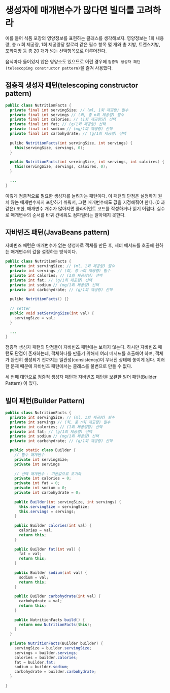 # 생성자에 매개변수가 많다면 빌더를 고려하라

예를 들어 식품 포장의 영양정보를 표현하는 클래스를 생각해보자. 영양정보는 1회 내용량, 총 n 회 제공량, 1회 제공량당 칼로리 같은 필수 항목 몇 개와 총 지방, 트랜스지방, 포화지방 등
총 20 개가 넘는 선택항목으로 이루어진다.

음식마다 들어있지 않은 영양소도 있으므로 이런 경우에 `점층적 생성자 패턴(telescoping constructor pattern)`을 즐겨 사용했다.

## 점층적 생성자 패턴(telescoping constructor pattern)

```java
public class NutritionFacts {
  private final int servingSize; // (ml, 1회 제공량) 필수
  private final int servings // (회, 총 n회 제공량) 필수
  private final int calories; // (1회 제공량당) 선택
  private final int fat; // (g/1회 제공량) 선택
  private final int sodium // (mg/1회 제공량) 선택
  private final int carbohydrate; // (g/1회 제공량) 선택
  
  pulibc NutritionFacts(int servingSize, int servings) {
    this(servingSize, servings, 0);
  }
  
  public NutritionFacts(int servingSize, int servings, int caloires) {
    this(servingSize, servings, caloires, 0);
  }
  
  ...
}
```

이렇게 점층적으로 필요한 생성자를 늘려가는 패턴이다. 이 패턴의 단점은 설정하기 원치 않는 매개변수까지 포함하기 쉬워서, 그런 매개변수에도 값을 지정해줘야 한다. (0 과 같은)
또한, 매개변수 개수가 많아지면 클라이언트 코드를 작성하거나 읽기 어렵다. 실수로 매개변수의 순서를 바꿔 건네줘도 컴파일러는 알아채지 못한다.

## 자바빈즈 패턴(JavaBeans pattern)

자바빈즈 패턴은 매개변수가 없는 생성자로 객체를 만든 후, 세터 메서드를 호출해 원하는 매개변수의 값을 설정하는 방식이다.

```java
public class NutritionFacts {
  private int servingSize; // (ml, 1회 제공량) 필수
  private int servings // (회, 총 n회 제공량) 필수
  private int calories; // (1회 제공량당) 선택
  private int fat; // (g/1회 제공량) 선택
  private int sodium // (mg/1회 제공량) 선택
  private int carbohydrate; // (g/1회 제공량) 선택
  
  pulibc NutritionFacts() {}
  
  // setter 
  public void setServingSize(int val) {
    servingSize = val;
  }
  
  ...
}
```

점층적 생성자 패턴의 단점들이 자바빈즈 패턴에는 보이지 않는다. 하시만 자바빈즈 패턴도 단점이 존재하는데, 객체하나를 만들기 위해서 여러 메서드를 호출해야 하며, 객체가 완전히
생성되기 전까지는 일관성(consistency)이 무너진 상태에 놓이게 된다. 이러한 문제 때문에 자바빈즈 패턴에서는 클래스를 불변으로 만들 수 없다.

세 번째 대안으로 점증적 생성자 패턴과 자바빈즈 패턴을 보완한 빌더 패턴(Builder Pattern) 이 있다.

## 빌더 패턴(Builder Pattern)

```java
public class NutritionFacts {
  private int servingSize; // (ml, 1회 제공량) 필수
  private int servings // (회, 총 n회 제공량) 필수
  private int calories; // (1회 제공량당) 선택
  private int fat; // (g/1회 제공량) 선택
  private int sodium // (mg/1회 제공량) 선택
  private int carbohydrate; // (g/1회 제공량) 선택

  public static class Builder {
    // 필수 매개변수
    private int servingSize;
    private int servings 
    
    // 선택 매개변수 - 기본값으로 초기화
    private int calories = 0; 
    private int fat = 0; 
    private int sodium = 0; 
    private int carbohydrate = 0;
    
    public Builder(int servingSize, int servings) {
      this.servingSize = servingSize;
      this.servings = servings;
    }
    
    public Builder calories(int val) {
      calories = val;
      return this;
    }
  
    public Builder fat(int val) {
      fat = val;
      return this;
    }
    
    public Builder sodium(int val) {
      sodium = val;
      return this;
    }
    
    public Builder carbohydrate(int val) {
      carbohydrate = val;
      return this;
    }
    
    public NutritionFacts build() {
      return new NutritionFacts(this);
    }
  }
  
  private NutritionFacts(Builder builder) {
    servingSize = builder.servingSize;
    servings = builder.servings;
    calories = builder.calories;
    fat = builder.fat;
    sodium = builder.sodium;
    carbohydrate = builder.carbohydrate;
  }
  
}
```
